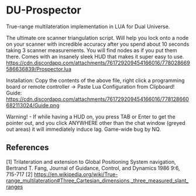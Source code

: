 # DU-Prospector
True-range multilateration implementation in LUA for Dual Universe. 

The ultimate ore scanner triangulation script. Will help you lock onto a node on your scanner with incredible accuracy after you spend about 10 seconds taking 3 scanner measurements. You will find nodes as if you put them there. Comes with an insanely sleek HUD that makes it super easy to use. 
https://cdn.discordapp.com/attachments/761729209454166016/778028669586636839/Prospector.lua

Installation: Copy the contents of the above file, right click a programming board or remote controller -> Paste Lua Configuration from Clipboard!
Guide: https://cdn.discordapp.com/attachments/761729209454166016/778128660682113024/Guide.png

Warning! -  If while having a HUD on, you press TAB or Enter to get the pointer out, and you click ANYWHERE other than the chat window (greyed out areas) it will immediately induce lag. Game-wide bug by NQ.

## References
[1] Trilateration and extension to Global Positioning System navigation, Bertrand T. Fang, Journal of Guidance, Control, and Dynamics 1986 9:6, 715-717
[2] https://en.wikipedia.org/wiki/True-range_multilateration#Three_Cartesian_dimensions,_three_measured_slant_ranges
